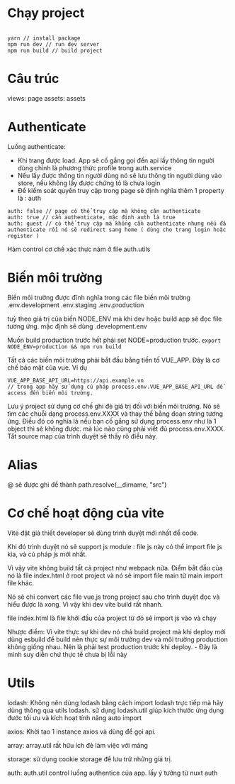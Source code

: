 # Chạy project

```

yarn // install package
npm run dev // run dev server
npm run build // build project

```

# Câu trúc

views: page
assets: assets

# Authenticate

Luồng authenticate:

* Khi trang được load. App sẽ cố gắng gọi đến api lấy thông tin người dùng chính là phương thức profile trong auth.service
* Nếu lấy được thông tin người dùng nó sẽ lưu thông tin người dùng vào store, nếu không lấy được chứng tỏ là chưa login
* Để kiểm soát quyền truy cập trong page sẽ định nghĩa thêm 1 property là : auth


```
auth: false // page có thể truy cập mà không cân authenticate
auth: true // cần authenticate, mặc định auth là true
auth: guest // có thể truy cập mà không cần authenticate nhưng nếu đã authenticate rồi nó sẽ redirect sang home ( dùng cho trang login hoặc register )
```

Hàm control cơ chế xác thực nàm ở file auth.utils

# Biến môi trường

Biến môi trường được đĩnh nghĩa trong các file biến môi trường
.env.development
.env.staging
.env.production

tuỳ theo giá trị của biến NODE_ENV mà khi dev hoặc build app sẽ đọc file tương ứng. mặc định sẽ dùng .development.env

Muốn build production trước hết phải set NODE=production trước. 
`export NODE_ENV=production && npm run build`

Tất cả các biến môi trường phải bắt đầu bằng tiền tố VUE_APP. Đây là cơ chế bảo mật của vue. Ví dụ
```
VUE_APP_BASE_API_URL=https://api.example.vn
// trong app hãy sử dụng cú pháp process.env.VUE_APP_BASE_API_URL để access đến biến môi trường.
```

Lưu ý project sử dụng cơ chế ghi đè giá trị đối với biến môi trường. Nó sẽ tìm các chuỗi dạng process.env.XXXX và thay thế bằng đoạn string tương ứng.
Điều đó có nghĩa là nếu bạn cố gắng sử dụng process.env như là 1 object thì sẽ không được. mà lúc nào cũng phải viết đủ process.env.XXXX. Tắt source map của trình duyệt sẽ thấy rõ điều này.

# Alias

@ sẽ được ghi đề thành path.resolve(__dirname, "src") 

# Cơ chế hoạt động của vite

Vite đặt giả thiết developer sẽ dùng trình duyệt mới nhất để code.

Khi đó trình duyệt nó sẽ support js module : file js này có thể import file js kia, và cú pháp js mới nhất.

Vì vậy vite không build tất cả project như webpack nữa. Điểm bắt đầu của nó là file index.html ở root project và nó sẽ import file main từ main import file khác.

Nó sẽ chỉ convert các file vue,js trong project sau cho trình duyệt đọc và hiểu được là xong.
Vì vậy khi dev vite build rất nhanh.

file index.html là file khởi đầu của project từ đó sẽ import js vào và chạy

Nhược điểm: Vì vite thực sự khi dev nó chả build project mà khi deploy mới dùng esbuild để build nên thực sự môi trường dev và môi trường production không giống nhau. Nên là phải test production trước khi deploy.  - Đây là mình suy diễn chứ thực tế chưa bị lỗi này

# Utils

lodash: Không nên dùng lodash bằng cách import lodash trực tiếp mà hãy dùng thông qua utils lodash. sử dụng lodash.util giúp kích thước ứng dụng đước tối ưu và kích hoạt tính năng auto import

axios: Khởi tạo 1 instance axios và dùng để gọi api.

array: array.util rất hữu ích đẻ làm việc với mảng

storage: sử dụng cookie storage để lưu trữ những giá trị.

auth: auth.util control luồng authentice của app. lấy ý tưởng từ nuxt auth